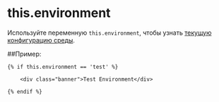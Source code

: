 # this.environment

Используйте переменную `this.environment`, чтобы узнать [текущую конфигурацию среды](./help-installation#environment-config).

##Пример:

    {% if this.environment == 'test' %}

        <div class="banner">Test Environment</div>

    {% endif %}
